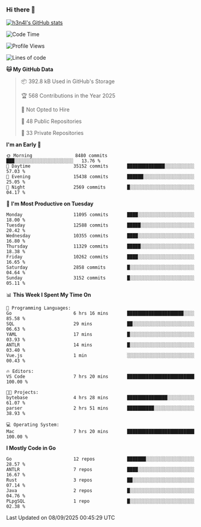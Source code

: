 ### Hi there 👋

[![h3n4l's GitHub stats](https://github-readme-stats.vercel.app/api?username=h3n4l&count_private=true&show_icons=true&theme=radical)](https://github.com/h3n4l/github-readme-stats)

<!--START_SECTION:waka-->
![Code Time](http://img.shields.io/badge/Code%20Time-2%2C289%20hrs%2028%20mins-blue)

![Profile Views](http://img.shields.io/badge/Profile%20Views-0-blue)

![Lines of code](https://img.shields.io/badge/From%20Hello%20World%20I%27ve%20Written-23.0%20million%20lines%20of%20code-blue)

**🐱 My GitHub Data** 

> 📦 392.8 kB Used in GitHub's Storage 
 > 
> 🏆 568 Contributions in the Year 2025
 > 
> 🚫 Not Opted to Hire
 > 
> 📜 48 Public Repositories 
 > 
> 🔑 33 Private Repositories 
 > 
**I'm an Early 🐤** 

```text
🌞 Morning                8480 commits        ███░░░░░░░░░░░░░░░░░░░░░░   13.76 % 
🌆 Daytime                35152 commits       ██████████████░░░░░░░░░░░   57.03 % 
🌃 Evening                15438 commits       ██████░░░░░░░░░░░░░░░░░░░   25.05 % 
🌙 Night                  2569 commits        █░░░░░░░░░░░░░░░░░░░░░░░░   04.17 % 
```
📅 **I'm Most Productive on Tuesday** 

```text
Monday                   11095 commits       ████░░░░░░░░░░░░░░░░░░░░░   18.00 % 
Tuesday                  12588 commits       █████░░░░░░░░░░░░░░░░░░░░   20.42 % 
Wednesday                10355 commits       ████░░░░░░░░░░░░░░░░░░░░░   16.80 % 
Thursday                 11329 commits       █████░░░░░░░░░░░░░░░░░░░░   18.38 % 
Friday                   10262 commits       ████░░░░░░░░░░░░░░░░░░░░░   16.65 % 
Saturday                 2858 commits        █░░░░░░░░░░░░░░░░░░░░░░░░   04.64 % 
Sunday                   3152 commits        █░░░░░░░░░░░░░░░░░░░░░░░░   05.11 % 
```


📊 **This Week I Spent My Time On** 

```text
💬 Programming Languages: 
Go                       6 hrs 16 mins       █████████████████████░░░░   85.58 % 
SQL                      29 mins             ██░░░░░░░░░░░░░░░░░░░░░░░   06.63 % 
YAML                     17 mins             █░░░░░░░░░░░░░░░░░░░░░░░░   03.93 % 
ANTLR                    14 mins             █░░░░░░░░░░░░░░░░░░░░░░░░   03.40 % 
Vue.js                   1 min               ░░░░░░░░░░░░░░░░░░░░░░░░░   00.43 % 

🔥 Editors: 
VS Code                  7 hrs 20 mins       █████████████████████████   100.00 % 

🐱‍💻 Projects: 
bytebase                 4 hrs 28 mins       ███████████████░░░░░░░░░░   61.07 % 
parser                   2 hrs 51 mins       ██████████░░░░░░░░░░░░░░░   38.93 % 

💻 Operating System: 
Mac                      7 hrs 20 mins       █████████████████████████   100.00 % 
```

**I Mostly Code in Go** 

```text
Go                       12 repos            ███████░░░░░░░░░░░░░░░░░░   28.57 % 
ANTLR                    7 repos             ████░░░░░░░░░░░░░░░░░░░░░   16.67 % 
Rust                     3 repos             ██░░░░░░░░░░░░░░░░░░░░░░░   07.14 % 
Java                     2 repos             █░░░░░░░░░░░░░░░░░░░░░░░░   04.76 % 
PLpgSQL                  1 repo              █░░░░░░░░░░░░░░░░░░░░░░░░   02.38 % 
```




 Last Updated on 08/09/2025 00:45:29 UTC
<!--END_SECTION:waka-->

